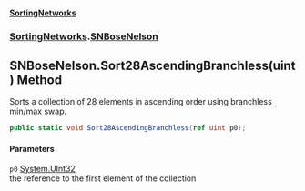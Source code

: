 #### [SortingNetworks](./index.md 'index')
### [SortingNetworks](./SortingNetworks.md 'SortingNetworks').[SNBoseNelson](./SortingNetworks-SNBoseNelson.md 'SortingNetworks.SNBoseNelson')
## SNBoseNelson.Sort28AscendingBranchless(uint) Method
Sorts a collection of 28 elements in ascending order using branchless min/max swap.  
```csharp
public static void Sort28AscendingBranchless(ref uint p0);
```
#### Parameters
<a name='SortingNetworks-SNBoseNelson-Sort28AscendingBranchless(uint)-p0'></a>
`p0` [System.UInt32](https://docs.microsoft.com/en-us/dotnet/api/System.UInt32 'System.UInt32')  
the reference to the first element of the collection  
  

